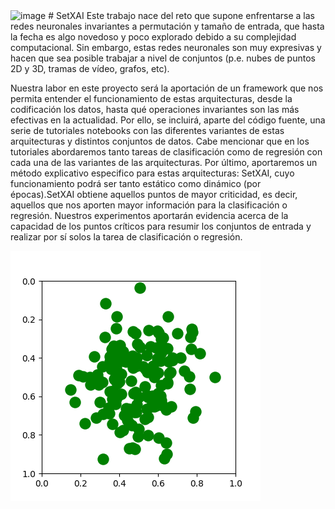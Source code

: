 <img width="800" alt="image" src="https://user-images.githubusercontent.com/60975511/170879500-dd060150-5ea2-47b2-aa17-d1fbf3cd4366.png">
# SetXAI
Este trabajo nace del reto que supone enfrentarse a las  redes neuronales invariantes a permutación y tamaño de entrada, que hasta la fecha es algo novedoso y poco explorado debido a su complejidad computacional. Sin embargo, estas redes neuronales son muy expresivas y hacen que sea posible trabajar a nivel de conjuntos (p.e. nubes de puntos 2D y 3D, tramas de vídeo, grafos, etc).

Nuestra labor en este proyecto será la aportación de un framework que nos permita entender el funcionamiento de estas arquitecturas, desde la codificación los datos, hasta qué operaciones invariantes son las más efectivas en la actualidad. Por ello, se incluirá, aparte del código fuente,  una serie de tutoriales notebooks con las diferentes variantes de estas arquitecturas y distintos conjuntos de datos. Cabe mencionar que en los tutoriales abordaremos tanto tareas de clasificación como de regresión con cada una de las variantes de las arquitecturas. Por último, aportaremos un método explicativo especifico para estas arquitecturas: SetXAI, cuyo funcionamiento podrá ser tanto estático como dinámico (por épocas).SetXAI obtiene aquellos puntos de mayor criticidad, es decir, aquellos que nos aporten mayor información para la clasificación o regresión. Nuestros experimentos aportarán evidencia acerca de la capacidad de los puntos críticos para resumir los conjuntos de entrada y realizar por sí solos la tarea de clasificación o regresión.

    
![Overview of set optimisation on the example of CLEVR bounding box prediction](animation_deep_set.gif)

